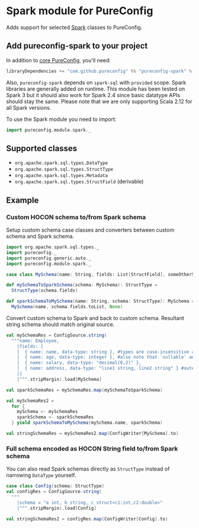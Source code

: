 # Spark module for PureConfig

Adds support for selected [Spark](http://spark.apache.org/) classes to PureConfig.

## Add pureconfig-spark to your project

In addition to [core PureConfig](https://github.com/pureconfig/pureconfig), you'll need:

```scala
libraryDependencies += "com.github.pureconfig" %% "pureconfig-spark" % "@VERSION@"
```

Also, `pureconfig-spark` depends on `spark-sql` with `provided` scope.
Spark libraries are generally added on runtime.
This module has been tested on Spark 3 but it should also work for Spark 2.4 since basic datatype APIs should stay the same.
Please note that we are only supporting Scala 2.12 for all Spark versions.

To use the Spark module you need to import:
```scala
import pureconfig.module.spark._
```

## Supported classes

* `org.apache.spark.sql.types.DataType`
* `org.apache.spark.sql.types.StructType`
* `org.apache.spark.sql.types.Metadata`
* `org.apache.spark.sql.types.StructField` (derivable)

## Example

### Custom HOCON schema to/from Spark schema
Setup custom schema case classes and converters between custom schema and Spark schema.
```scala mdoc:silent
import org.apache.spark.sql.types._
import pureconfig._
import pureconfig.generic.auto._
import pureconfig.module.spark._

case class MySchema(name: String, fields: List[StructField], someOtherSetting: Option[String])

def mySchemaToSparkSchema(schema: MySchema): StructType =
  StructType(schema.fields)

def sparkSchemaToMySchema(name: String, schema: StructType): MySchema =
  MySchema(name, schema.fields.toList, None)
```

Convert custom schema to Spark and back to custom schema. Resultant string schema should match original source.
```scala mdoc
val mySchemaRes = ConfigSource.string(
  """name: Employee,
    |fields: [
    |  { name: name, data-type: string }, #types are case-insensitive and some types have variations/truncations
    |  { name: age, data-type: integer }, #also note that `nullable` and `metadata` are optional fields with Spark defaults
    |  { name: salary, data-type: "decimal(6,2)" },
    |  { name: address, data-type: "line1 string, line2 string" } #outer `struct` is optional
    |]
    |""".stripMargin).load[MySchema]

val sparkSchemaRes = mySchemaRes.map(mySchemaToSparkSchema)

val mySchemaRes2 =
  for {
    mySchema <- mySchemaRes
    sparkSchema <- sparkSchemaRes
  } yield sparkSchemaToMySchema(mySchema.name, sparkSchema)

val stringSchemaRes = mySchemaRes2.map(ConfigWriter[MySchema].to)
```

### Full schema encoded as HOCON String field to/from Spark schema
You can also read Spark schemas directly as `StructType` instead of narrowing `DataType` yourself.
```scala mdoc
case class Config(schema: StructType)
val configRes = ConfigSource.string(
  """
    |schema = "a int, b string, c struct<c1:int,c2:double>"
    |""".stripMargin).load[Config]
    
val stringSchemaRes2 = configRes.map(ConfigWriter[Config].to)
```
